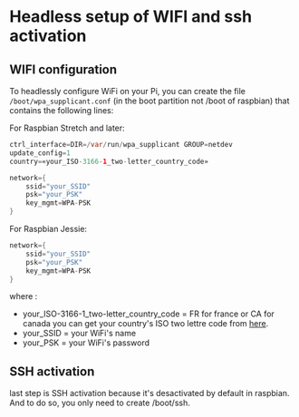 # Headless setup of WIFI and ssh activation

## WIFI configuration
To headlessly configure WiFi on your Pi, you can create the file ```/boot/wpa_supplicant.conf``` (in the boot partition not /boot of raspbian) that contains the following lines:

For Raspbian Stretch and later:

``` java
ctrl_interface=DIR=/var/run/wpa_supplicant GROUP=netdev
update_config=1
country=«your_ISO-3166-1_two-letter_country_code»

network={
    ssid="your_SSID"
    psk="your_PSK"
    key_mgmt=WPA-PSK
}
```

For Raspbian Jessie:
``` java
network={
    ssid="your_SSID"
    psk="your_PSK"
    key_mgmt=WPA-PSK
}
```

where :
- your_ISO-3166-1_two-letter_country_code = FR for france or CA for canada you can get your country's ISO two lettre code from [here](https://www.iso.org/obp/ui/#search).
- your_SSID = your WiFi's name
- your_PSK = your WiFi's password

## SSH activation
last step is SSH activation because it's desactivated by default in raspbian. And to do so, you only need to create /boot/ssh.
